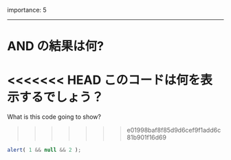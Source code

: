 importance: 5

---

# AND の結果は何?

<<<<<<< HEAD
このコードは何を表示するでしょう？
=======
What is this code going to show?
>>>>>>> e01998baf8f85d9d6cef9f1add6c81b901f16d69

```js
alert( 1 && null && 2 );
```
